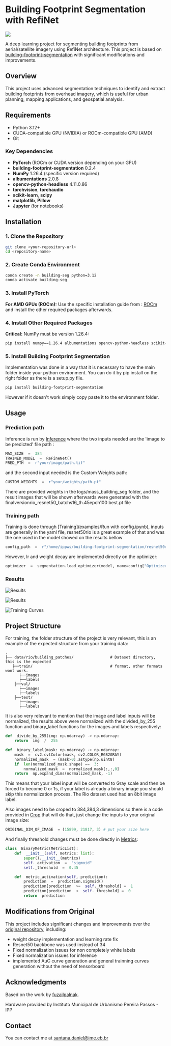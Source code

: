 ﻿

# Building Footprint Segmentation with RefiNet
![](output.1png)

A deep learning project for segmenting building footprints from aerial/satellite imagery using RefiNet architecture. This project is based on [building-footprint-segmentation](https://github.com/fuzailpalnak/building-footprint-segmentation) with significant modifications and improvements.

## Overview

This project uses advanced segmentation techniques to identify and extract building footprints from overhead imagery, which is useful for urban planning, mapping applications, and geospatial analysis.

## Requirements

-   Python 3.12+
-   CUDA-compatible GPU (NVIDIA) or ROCm-compatible GPU (AMD)
-   Git

### Key Dependencies

-   **PyTorch** (ROCm or CUDA version depending on your GPU)
-   **building-footprint-segmentation** 0.2.4
-   **NumPy** 1.26.4 (specific version required)
-   **albumentations** 2.0.8
-   **opencv-python-headless** 4.11.0.86
-   **torchvision**, **torchaudio**
-   **scikit-learn**, **scipy**
-   **matplotlib**, **Pillow**
-   **Jupyter** (for notebooks)

## Installation

### 1. Clone the Repository

```bash
git clone <your-repository-url>
cd <repository-name>

```

### 2. Create Conda Environment

```bash
conda create -n building-seg python=3.12
conda activate building-seg

```

### 3. Install PyTorch

**For AMD GPUs (ROCm):**
Use the specific installation guide from : [ROCm]( https://rocm.docs.amd.com/projects/install-on-linux/en/develop/install/3rd-party/pytorch-install.html) and install the other required packages afterwards.



### 4. Install Other Required Packages

**Critical:** NumPy must be version 1.26.4:

```bash
pip install numpy==1.26.4 albumentations opencv-python-headless scikit-learn scipy matplotlib Pillow jupyter jupyterlab ipywidgets tqdm pyyaml
```


### 5. Install Building Footprint Segmentation
Implementation was done in a way that it is necessary to have the main folder inside your python environment. You can do it by pip install on the right folder as there is a setup.py file. 

```bash
pip install building-footprint-segmentation
```
However if it doesn't work simply copy paste it to the environment folder.
## Usage
### Prediction path
Inference is run by [Inference](examples/Prediction.ipynb) where  the two inputs needed are the 'image to be predicted' file path :
```python
MAX_SIZE  =  384
TRAINED_MODEL  =  ReFineNet()
PRED_PTH  =  r"your/image/path.tif"
```
and the second input needed is the Custom Weights path:
```python
CUSTOM_WEIGHTS  =  r"your/weights/path.pt"
```
There are provided weights in the logs/mass_building_seg folder, and the result images that will be shown afterwards were generated with the finalversionrio_resnet50_batchs16_th.45epch100 best.pt file
### Training path
Training is done through [Training](examples/Run with config.ipynb), inputs are generally in the yaml file, resnet50rio is a great example of that and was the one used in the model showed on the results bellow

```python
config_path  =  r"/home/ippws/building-footprint-segmentation/resnet50rio.yaml"
```
However, lr and weight decay are implemented directly on the optimizer:
```python
optimizer  =  segmentation.load_optimizer(model, name=config["Optimizer"]["name"], lr=  1e-4, weight_decay  =  1e-5)
```
### Results
![Results](output1.png)

![Results](output2.png)

![Training Curves](training_curves_epoch_25.png)

## Project Structure
For training, the folder structure of the project is very relevant, this is an example of the expected structure from your training data:
```
.
├── data/rio/building_patches/                # Dataset directory, this is the expected
   ├──train/								  # format, other formats wont work.
      ├──images
      ├──labels       
	├──val/
      ├──images
      ├──labels
	├──test/
      ├──images
      ├──labels
```
It is also very relevant to mention that the image and label inputs will be normalized, the results above were normalized with the divided_by_255 function and binary_label functions for the images and labels respectively:
```python
def  divide_by_255(img: np.ndarray) -> np.ndarray:
	return  img  /  255

def  binary_label(mask: np.ndarray) -> np.ndarray:
	mask  =  cv2.cvtColor(mask, cv2.COLOR_RGB2GRAY)
	normalized_mask  = (mask>0).astype(np.uint8)
	if  len(normalized_mask.shape) ==  3:
		normalized_mask  =  normalized_mask[:,:,0]
	return  np.expand_dims(normalized_mask, -1)
```
This means that your label input will be converted to Gray scale and then be forced to become 0 or 1s, if your label is already a binary image you should skip this normalization process. The Rio dataset used had an 8bit image label.

Also images need to be croped to 384,384,3 dimensions so there is a code provided in [Crop](newcodes/crop.py) that will do that, just change the inputs to your original image size:
```python
ORIGINAL_DIM_OF_IMAGE  = (15899, 21817, 3) # put your size here
```
And finally threshold changes must be done directly in [Metrics](building_footprint_segmentation/helpers/metrics.py):
```python
class  BinaryMetric(MetricList):
	def  __init__(self, metrics: list):
		super().__init__(metrics)
		self._activation  =  "sigmoid"
		self._threshold  =  0.45

	def  metric_activation(self, prediction):
		prediction  =  prediction.sigmoid()
		prediction[prediction  >=  self._threshold] =  1
		prediction[prediction  <  self._threshold] =  0
		return  prediction
```
## Modifications from Original

This project includes significant changes and improvements over the [original repository](https://github.com/fuzailpalnak/building-footprint-segmentation), including:

-   weight decay implementation and learning rate fix
-   Resnet50 backbone was used instead of 34
-   Fixed normalization issues for non completely white labels 
-   Fixed normalization issues for inference 
-  implemented AuC curve generation and general trainning curves generation without the need of tensorboard

## Acknowledgments

Based on the work by [fuzailpalnak](https://github.com/fuzailpalnak/building-footprint-segmentation).

Hardware provided by Instituto Municipal de Urbanismo Pereira Passos - IPP


## Contact
You can contact me at santana.daniel@ime.eb.br

